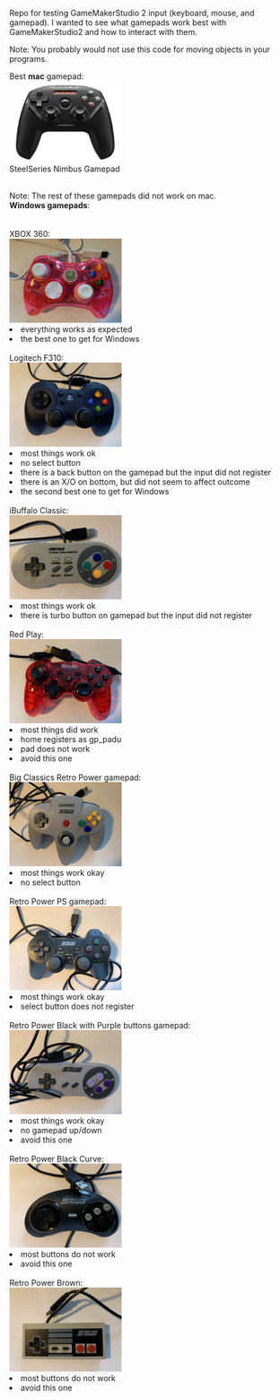 Repo for testing GameMakerStudio 2 input (keyboard, mouse, and gamepad). I wanted to see what gamepads work best with GameMakerStudio2 and how to interact with them.

Note: You probably would not use this code for moving objects in your programs.


Best <b>mac</b> gamepad:<br>
<img src="gamepads/nimbus.png" width="200">
<br>
SteelSeries Nimbus Gamepad

<br>
Note: The rest of these gamepads did not work on mac.

<br>
<b>Windows gamepads</b>:<br>
<br>
<br>
XBOX 360:<br>
<img src="gamepads/xbox360.jpg" width="200">
<li>everything works as expected
<li>the best one to get for Windows

<br>
<br>
Logitech F310:<br>
<img src="gamepads/logitech_f310.jpg" width="200">
<li>most things work ok
<li>no select button
<li>there is a back button on the gamepad but the input did not register
<li>there is an X/O on bottom, but did not seem to affect outcome
<li>the second best one to get for Windows

<br>
<br>
iBuffalo Classic:<br>
<img src="gamepads/iBuffalo_classic.jpg" width="200">
<li>most things work ok
<li>there is turbo button on gamepad but the input did not register


<br>
<br>
Red Play:<br>
<img src="gamepads/play_red.jpg" width="200">
<li>most things did work
<li>home registers as gp_padu
<li>pad does not work
<li>avoid this one


<br>
<br>
Big Classics Retro Power gamepad:<br>
<img src="gamepads/retro_big_grey.jpg" width="200">
<li>most things work okay
<li>no select button


<br>
<br>
Retro Power PS gamepad:<br>
<img src="gamepads/retro_ps.jpg" width="200">
<li>most things work okay
<li>select button does not register


<br>
<br>
Retro Power Black with Purple buttons gamepad:<br>
<img src="gamepads/retro_grey_purple.jpg" width="200">
<li>most things work okay
<li>no gamepad up/down
<li>avoid this one


<br>
<br>
Retro Power Black Curve:<br>
<img src="gamepads/retro_black_curve.jpg" width="200">
<li>most buttons do not work
<li>avoid this one


<br>
<br>
Retro Power Brown:<br>
<img src="gamepads/retro_brown.jpg" width="200">
<li>most buttons do not work
<li>avoid this one

